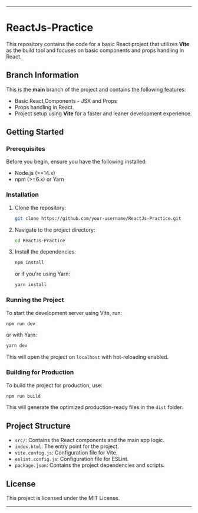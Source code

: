 

---

# ReactJs-Practice

This repository contains the code for a basic React project that utilizes **Vite** as the build tool and focuses on basic components and props handling in React.

## Branch Information

This is the **main** branch of the project and contains the following features:

- Basic React,Components - JSX and Props
- Props handling in React.
- Project setup using **Vite** for a faster and leaner development experience.

## Getting Started

### Prerequisites

Before you begin, ensure you have the following installed:

- Node.js (>=14.x)
- npm (>=6.x) or Yarn

### Installation

1. Clone the repository:

   ```bash
   git clone https://github.com/your-username/ReactJs-Practice.git
   ```

2. Navigate to the project directory:

   ```bash
   cd ReactJs-Practice
   ```

3. Install the dependencies:

   ```bash
   npm install
   ```

   or if you're using Yarn:

   ```bash
   yarn install
   ```

### Running the Project

To start the development server using Vite, run:

```bash
npm run dev
```

or with Yarn:

```bash
yarn dev
```

This will open the project on `localhost` with hot-reloading enabled.

### Building for Production

To build the project for production, use:

```bash
npm run build
```

This will generate the optimized production-ready files in the `dist` folder.


## Project Structure

- `src/`: Contains the React components and the main app logic.
- `index.html`: The entry point for the project.
- `vite.config.js`: Configuration file for Vite.
- `eslint.config.js`: Configuration file for ESLint.
- `package.json`: Contains the project dependencies and scripts.

## License

This project is licensed under the MIT License.

---

